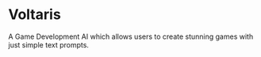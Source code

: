 # Voltaris
A Game Development AI which allows users to create stunning games with just simple text prompts.
